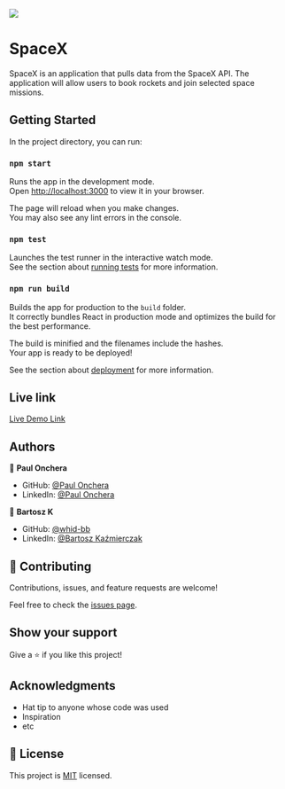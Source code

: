 ![](https://img.shields.io/badge/Microverse-blueviolet)

# SpaceX
SpaceX is an application that pulls data from the SpaceX API. The application will allow users to book rockets and join selected space missions.


## Getting Started

In the project directory, you can run:

### `npm start`

Runs the app in the development mode.\
Open [http://localhost:3000](http://localhost:3000) to view it in your browser.

The page will reload when you make changes.\
You may also see any lint errors in the console.

### `npm test`

Launches the test runner in the interactive watch mode.\
See the section about [running tests](https://facebook.github.io/create-react-app/docs/running-tests) for more information.

### `npm run build`

Builds the app for production to the `build` folder.\
It correctly bundles React in production mode and optimizes the build for the best performance.

The build is minified and the filenames include the hashes.\
Your app is ready to be deployed!

See the section about [deployment](https://facebook.github.io/create-react-app/docs/deployment) for more information.

## Live link
[Live Demo Link](https://spacex-travellers.herokuapp.com/missions)

## Authors

👤 **Paul Onchera**

- GitHub: [@Paul Onchera](https://github.com/Paul-js-hub/)
- LinkedIn: [@Paul Onchera](https://www.linkedin.com/in/paul-onchera/)

👤 **Bartosz K**

- GitHub: [@whid-bb](https://github.com/whid-bb/)
- LinkedIn: [@Bartosz Kaźmierczak](https://www.linkedin.com/in/kazmierczakbartosz/)

## 🤝 Contributing

Contributions, issues, and feature requests are welcome!

Feel free to check the [issues page](https://github.com/Paul-js-hub/react-redux-group-project/issues).

## Show your support

Give a ⭐️ if you like this project!

## Acknowledgments

- Hat tip to anyone whose code was used
- Inspiration
- etc

## 📝 License

This project is [MIT](./MIT.md) licensed.
